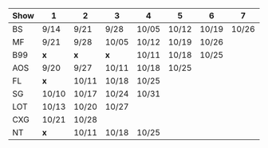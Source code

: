 
| Show | 1    | 2    | 3    | 4    | 5    | 6    | 7    | 8    | 9    | 10   | 11   | 12   | 13   | 14   | 15   | 16   | 17   | 18   | 19   | 20   | 21   | 22   | 23   |
|------|------|------|------|------|------|------|------|------|------|------|------|------|------|------|------|------|------|------|------|------|------|------|------|
| BS   | 9/14 | 9/21  | 9/28  | 10/05 | 10/12 | 10/19 | 10/26 | | | | | | | | | | | | | | | | |
| MF   | 9/21  | 9/28  | 10/05 | 10/12 | 10/19 | 10/26 | | | | | | | | | | | | | | | | |
| B99  | **x** | **x** | **x** | 10/11 | 10/18 | 10/25 | | | | | | | | | | | | | | | | | |
| AOS  | 9/20  | 9/27  | 10/11 | 10/18 | 10/25 | | | | | | | | | | | | | | | | | | |
| FL   | **x** | 10/11 | 10/18 | 10/25 | | | | | | | | | | | | | | | | | | | |
| SG   | 10/10 | 10/17 | 10/24 | 10/31 | | | | | | | | | | | | | | | | | | | |
| LOT  | 10/13 | 10/20 | 10/27 | | | | | | | | | | | | | | | | | | | | |
| CXG  | 10/21 | 10/28 | | | | | | | | | | | | | | | | | | | | | |
| NT   | **x** | 10/11 | 10/18 | 10/25 | | | | | | | | | | | | | | | | | | | |

